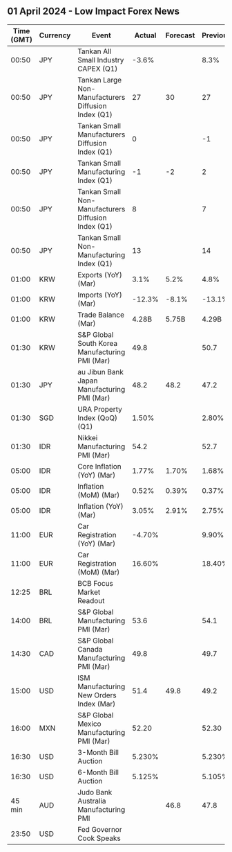 ## 01 April 2024 - Low Impact Forex News

| Time (GMT) | Currency | Event | Actual | Forecast | Previous |
|------|----------|-------|--------|----------|----------|
| 00:50 | JPY | Tankan All Small Industry CAPEX (Q1) | -3.6% |  | 8.3% |
| 00:50 | JPY | Tankan Large Non-Manufacturers Diffusion Index (Q1) | 27 | 30 | 27 |
| 00:50 | JPY | Tankan Small Manufacturers Diffusion Index (Q1) | 0 |  | -1 |
| 00:50 | JPY | Tankan Small Manufacturing Index (Q1) | -1 | -2 | 2 |
| 00:50 | JPY | Tankan Small Non-Manufacturers Diffusion Index (Q1) | 8 |  | 7 |
| 00:50 | JPY | Tankan Small Non-Manufacturing Index (Q1) | 13 |  | 14 |
| 01:00 | KRW | Exports (YoY) (Mar) | 3.1% | 5.2% | 4.8% |
| 01:00 | KRW | Imports (YoY) (Mar) | -12.3% | -8.1% | -13.1% |
| 01:00 | KRW | Trade Balance (Mar) | 4.28B | 5.75B | 4.29B |
| 01:30 | KRW | S&P Global South Korea Manufacturing PMI (Mar) | 49.8 |  | 50.7 |
| 01:30 | JPY | au Jibun Bank Japan Manufacturing PMI (Mar) | 48.2 | 48.2 | 47.2 |
| 01:30 | SGD | URA Property Index (QoQ) (Q1) | 1.50% |  | 2.80% |
| 01:30 | IDR | Nikkei Manufacturing PMI (Mar) | 54.2 |  | 52.7 |
| 05:00 | IDR | Core Inflation (YoY) (Mar) | 1.77% | 1.70% | 1.68% |
| 05:00 | IDR | Inflation (MoM) (Mar) | 0.52% | 0.39% | 0.37% |
| 05:00 | IDR | Inflation (YoY) (Mar) | 3.05% | 2.91% | 2.75% |
| 11:00 | EUR | Car Registration (YoY) (Mar) | -4.70% |  | 9.90% |
| 11:00 | EUR | Car Registration (MoM) (Mar) | 16.60% |  | 18.40% |
| 12:25 | BRL | BCB Focus Market Readout |  |  |  |
| 14:00 | BRL | S&P Global Manufacturing PMI (Mar) | 53.6 |  | 54.1 |
| 14:30 | CAD | S&P Global Canada Manufacturing PMI (Mar) | 49.8 |  | 49.7 |
| 15:00 | USD | ISM Manufacturing New Orders Index (Mar) | 51.4 | 49.8 | 49.2 |
| 16:00 | MXN | S&P Global Mexico Manufacturing PMI (Mar) | 52.20 |  | 52.30 |
| 16:30 | USD | 3-Month Bill Auction | 5.230% |  | 5.230% |
| 16:30 | USD | 6-Month Bill Auction | 5.125% |  | 5.105% |
| 45 min | AUD | Judo Bank Australia Manufacturing PMI |  | 46.8 | 47.8 |
| 23:50 | USD | Fed Governor Cook Speaks |  |  |  |
